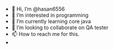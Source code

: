 - 👋 Hi, I’m @hasan6556
- 👀 I’m interested in programming
- 🌱 I’m currently learning core java
- 💞️ I’m looking to collaborate on QA tester
- 📫 How to reach me for this.
- 
<!---
hasan6556/hasan6556 is a ✨ special ✨ repository because its `README.md` (this file) appears on your GitHub profile.
You can click the Preview link to take a look at your changes.
--->
